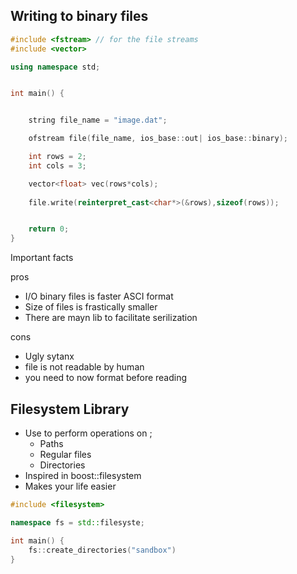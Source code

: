 ## Writing to binary files

```cpp
#include <fstream> // for the file streams
#include <vector>

using namespace std;


int main() {


    string file_name = "image.dat";

    ofstream file(file_name, ios_base::out| ios_base::binary);

    int rows = 2;
    int cols = 3;

    vector<float> vec(rows*cols);
    
    file.write(reinterpret_cast<char*>(&rows),sizeof(rows));


    return 0;
}
```



Important facts

pros 
- I/O binary files is faster ASCI format
- Size of files is frastically smaller
- There are mayn lib to facilitate serilization

cons 
- Ugly sytanx
- file is not readable by  human
- you need to now format before reading


## Filesystem Library

- Use to perform operations on ;
  - Paths
  - Regular files
  - Directories
- Inspired in boost::filesystem
- Makes your life easier

```cpp
#include <filesystem>

namespace fs = std::filesyste;

int main() {
    fs::create_directories("sandbox")
}

```

























